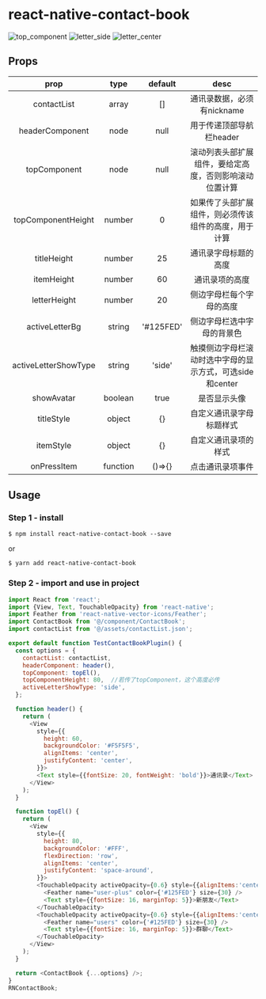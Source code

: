 # react-native-contact-book

![top_component](src/assets/top_component.png "top_component")
![letter_side](src/assets/letter_side.png "letter_side")
![letter_center](src/assets/letter_center.png "letter_center")

## Props

|         prop         |   type   |  default  |  desc  |
| :-------: | :---: | :---: |  :------------:  |
|     contactList      |  array   |    []     |  通讯录数据，必须有nickname  |
|   headerComponent    |   node   |   null    |  用于传递顶部导航栏header  |
|     topComponent     |   node   |   null    |  滚动列表头部扩展组件，要给定高度，否则影响滚动位置计算  |
|  topComponentHeight  |  number  |     0     |  如果传了头部扩展组件，则必须传该组件的高度，用于计算  |
|     titleHeight      |  number  |    25     |  通讯录字母标题的高度  |
|      itemHeight      |  number  |    60     |  通讯录项的高度  |
|     letterHeight     |  number  |    20     |  侧边字母栏每个字母的高度  |
|    activeLetterBg    |  string  | '#125FED' |  侧边字母栏选中字母的背景色  |
| activeLetterShowType |  string  |  'side'   |  触摸侧边字母栏滚动时选中字母的显示方式，可选side和center  |
|      showAvatar      | boolean  |   true    |  是否显示头像  |
|      titleStyle      |  object  |    {}     |  自定义通讯录字母标题样式  |
|      itemStyle       |  object  |    {}     |  自定义通讯录项的样式  |
|     onPressItem      | function |  ()=>{}   |  点击通讯录项事件  |

## Usage

### Step 1 - install

`$ npm install react-native-contact-book --save`

or

`$ yarn add react-native-contact-book`

### Step 2 - import and use in project

```javascript
import React from 'react';
import {View, Text, TouchableOpacity} from 'react-native';
import Feather from 'react-native-vector-icons/Feather';
import ContactBook from '@/component/ContactBook';
import contactList from '@/assets/contactList.json';

export default function TestContactBookPlugin() {
  const options = {
    contactList: contactList,
    headerComponent: header(),
    topComponent: topEl(),
    topComponentHeight: 80,  //若传了topComponent，这个高度必传
    activeLetterShowType: 'side',
  };

  function header() {
    return (
      <View
        style={{
          height: 60,
          backgroundColor: '#F5F5F5',
          alignItems: 'center',
          justifyContent: 'center',
        }}>
        <Text style={{fontSize: 20, fontWeight: 'bold'}}>通讯录</Text>
      </View>
    );
  }

  function topEl() {
    return (
      <View
        style={{
          height: 80,
          backgroundColor: '#FFF',
          flexDirection: 'row',
          alignItems: 'center',
          justifyContent: 'space-around',
        }}>
        <TouchableOpacity activeOpacity={0.6} style={{alignItems:'center'}}>
          <Feather name="user-plus" color={'#125FED'} size={30} />
          <Text style={{fontSize: 16, marginTop: 5}}>新朋友</Text>
        </TouchableOpacity>
        <TouchableOpacity activeOpacity={0.6} style={{alignItems:'center'}}>
          <Feather name="users" color={'#125FED'} size={30} />
          <Text style={{fontSize: 16, marginTop: 5}}>群聊</Text>
        </TouchableOpacity>
      </View>
    );
  }

  return <ContactBook {...options} />;
}
RNContactBook;
```